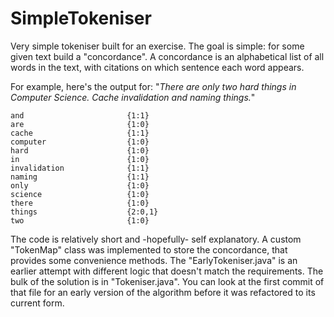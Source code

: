 SimpleTokeniser
===============

Very simple tokeniser built for an exercise. The goal is simple: for some given text build a "concordance". A concordance is an alphabetical list of all words in the text, with citations on which sentence each word appears. 

For example, here's the output for: "_There are only two hard things in Computer Science. Cache invalidation and naming things._"

```
and                       {1:1}
are                       {1:0}
cache                     {1:1}
computer                  {1:0}
hard                      {1:0}
in                        {1:0}
invalidation              {1:1}
naming                    {1:1}
only                      {1:0}
science                   {1:0}
there                     {1:0}
things                    {2:0,1}
two                       {1:0}
```

The code is relatively short and -hopefully- self explanatory. A custom "TokenMap" class was implemented to store the concordance, that provides some convenience methods. The "EarlyTokeniser.java" is an earlier attempt with different logic that doesn't match the requirements. 
The bulk of the solution is in "Tokeniser.java". You can look at the first commit of that file for an early version of the algorithm before it was refactored to its current form.

